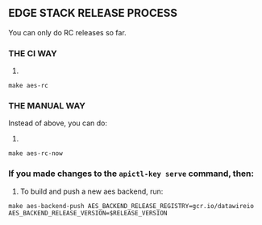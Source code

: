 ## EDGE STACK RELEASE PROCESS

You can only do RC releases so far.

### THE CI WAY

1.

```
make aes-rc
```

### THE MANUAL WAY

Instead of above, you can do:

1.

```
make aes-rc-now
```

### If you made changes to the `apictl-key serve` command, then:

1. To build and push a new aes backend, run:

```
make aes-backend-push AES_BACKEND_RELEASE_REGISTRY=gcr.io/datawireio AES_BACKEND_RELEASE_VERSION=$RELEASE_VERSION
```

